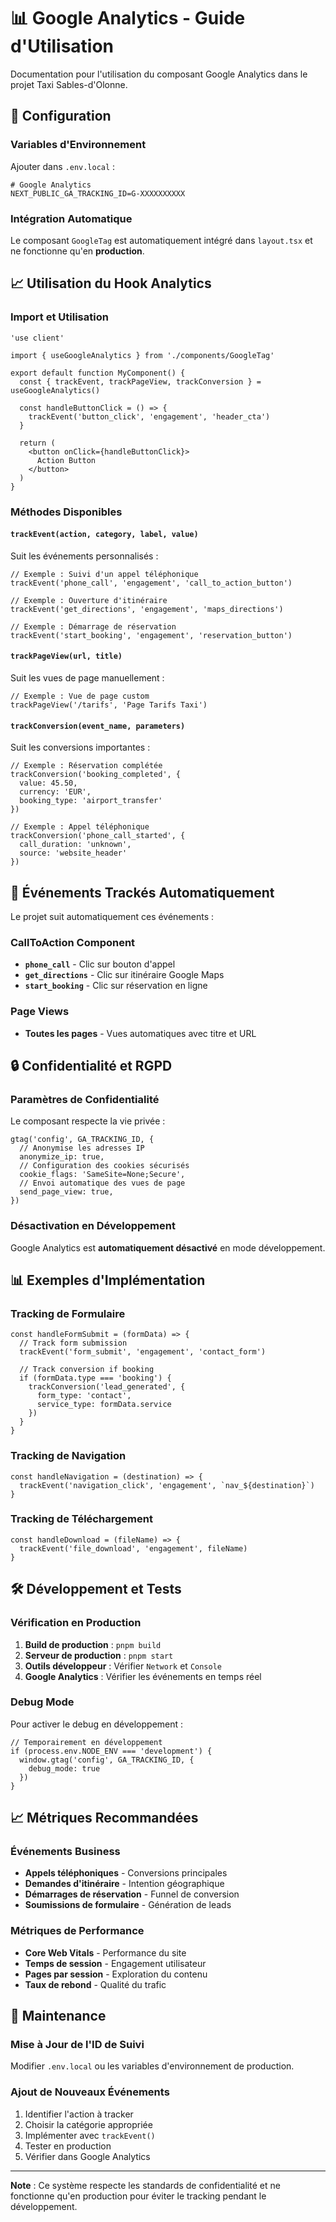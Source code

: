 # 📊 Google Analytics - Guide d'Utilisation

Documentation pour l'utilisation du composant Google Analytics dans le projet Taxi Sables-d'Olonne.

## 🚀 Configuration

### Variables d'Environnement

Ajouter dans `.env.local` :

```env
# Google Analytics
NEXT_PUBLIC_GA_TRACKING_ID=G-XXXXXXXXXX
```

### Intégration Automatique

Le composant `GoogleTag` est automatiquement intégré dans `layout.tsx` et ne fonctionne qu'en **production**.

## 📈 Utilisation du Hook Analytics

### Import et Utilisation

```tsx
'use client'

import { useGoogleAnalytics } from './components/GoogleTag'

export default function MyComponent() {
  const { trackEvent, trackPageView, trackConversion } = useGoogleAnalytics()

  const handleButtonClick = () => {
    trackEvent('button_click', 'engagement', 'header_cta')
  }

  return (
    <button onClick={handleButtonClick}>
      Action Button
    </button>
  )
}
```

### Méthodes Disponibles

#### `trackEvent(action, category, label, value)`

Suit les événements personnalisés :

```tsx
// Exemple : Suivi d'un appel téléphonique
trackEvent('phone_call', 'engagement', 'call_to_action_button')

// Exemple : Ouverture d'itinéraire  
trackEvent('get_directions', 'engagement', 'maps_directions')

// Exemple : Démarrage de réservation
trackEvent('start_booking', 'engagement', 'reservation_button')
```

#### `trackPageView(url, title)`

Suit les vues de page manuellement :

```tsx
// Exemple : Vue de page custom
trackPageView('/tarifs', 'Page Tarifs Taxi')
```

#### `trackConversion(event_name, parameters)`

Suit les conversions importantes :

```tsx
// Exemple : Réservation complétée
trackConversion('booking_completed', {
  value: 45.50,
  currency: 'EUR',
  booking_type: 'airport_transfer'
})

// Exemple : Appel téléphonique
trackConversion('phone_call_started', {
  call_duration: 'unknown',
  source: 'website_header'
})
```

## 🎯 Événements Trackés Automatiquement

Le projet suit automatiquement ces événements :

### CallToAction Component

- **`phone_call`** - Clic sur bouton d'appel
- **`get_directions`** - Clic sur itinéraire Google Maps  
- **`start_booking`** - Clic sur réservation en ligne

### Page Views

- **Toutes les pages** - Vues automatiques avec titre et URL

## 🔒 Confidentialité et RGPD

### Paramètres de Confidentialité

Le composant respecte la vie privée :

```tsx
gtag('config', GA_TRACKING_ID, {
  // Anonymise les adresses IP
  anonymize_ip: true,
  // Configuration des cookies sécurisés
  cookie_flags: 'SameSite=None;Secure',
  // Envoi automatique des vues de page
  send_page_view: true,
})
```

### Désactivation en Développement

Google Analytics est **automatiquement désactivé** en mode développement.

## 📊 Exemples d'Implémentation

### Tracking de Formulaire

```tsx
const handleFormSubmit = (formData) => {
  // Track form submission
  trackEvent('form_submit', 'engagement', 'contact_form')
  
  // Track conversion if booking
  if (formData.type === 'booking') {
    trackConversion('lead_generated', {
      form_type: 'contact',
      service_type: formData.service
    })
  }
}
```

### Tracking de Navigation

```tsx
const handleNavigation = (destination) => {
  trackEvent('navigation_click', 'engagement', `nav_${destination}`)
}
```

### Tracking de Téléchargement

```tsx
const handleDownload = (fileName) => {
  trackEvent('file_download', 'engagement', fileName)
}
```

## 🛠️ Développement et Tests

### Vérification en Production

1. **Build de production** : `pnpm build`
2. **Serveur de production** : `pnpm start`
3. **Outils développeur** : Vérifier `Network` et `Console`
4. **Google Analytics** : Vérifier les événements en temps réel

### Debug Mode

Pour activer le debug en développement :

```tsx
// Temporairement en développement
if (process.env.NODE_ENV === 'development') {
  window.gtag('config', GA_TRACKING_ID, {
    debug_mode: true
  })
}
```

## 📈 Métriques Recommandées

### Événements Business

- **Appels téléphoniques** - Conversions principales
- **Demandes d'itinéraire** - Intention géographique
- **Démarrages de réservation** - Funnel de conversion  
- **Soumissions de formulaire** - Génération de leads

### Métriques de Performance

- **Core Web Vitals** - Performance du site
- **Temps de session** - Engagement utilisateur
- **Pages par session** - Exploration du contenu
- **Taux de rebond** - Qualité du trafic

## 🔧 Maintenance

### Mise à Jour de l'ID de Suivi

Modifier `.env.local` ou les variables d'environnement de production.

### Ajout de Nouveaux Événements

1. Identifier l'action à tracker
2. Choisir la catégorie appropriée
3. Implémenter avec `trackEvent()`
4. Tester en production
5. Vérifier dans Google Analytics

---

**Note** : Ce système respecte les standards de confidentialité et ne fonctionne qu'en production pour éviter le tracking pendant le développement.